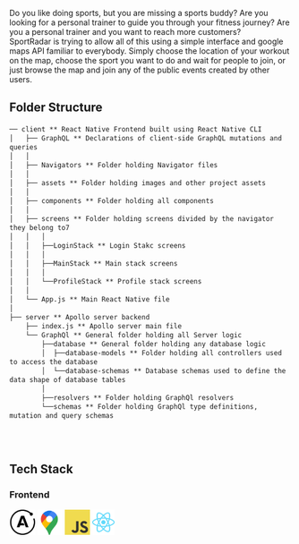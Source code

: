 Do you like doing sports, but you are missing a sports buddy? 
Are you looking for a personal trainer to guide you through your fitness journey?
Are you a personal trainer and you want to reach more customers?
<br>
SportRadar is trying to allow all of this using a simple interface and google maps API familiar to everybody.
Simply choose the location of your workout on the map, choose the sport you want to do and wait for people to join, or just 
browse the map and join any of the public events created by other users.
<br>

## Folder Structure
```
── client ** React Native Frontend built using React Native CLI
│   ├── GraphQL ** Declarations of client-side GraphQL mutations and queries
│   │
│   ├── Navigators ** Folder holding Navigator files
│   │
│   ├── assets ** Folder holding images and other project assets
│   │
│   ├── components ** Folder holding all components
│   │
│   ├── screens ** Folder holding screens divided by the navigator they belong to7
│   │   │
│   │   ├──LoginStack ** Login Stakc screens
│   │   │
│   │   ├──MainStack ** Main stack screens
│   │   │
│   │   └──ProfileStack ** Profile stack screens
│   │
│   └── App.js ** Main React Native file
│
├── server ** Apollo server backend
    ├── index.js ** Apollo server main file
    └── GraphQl ** General folder holding all Server logic
        ├──database ** General folder holding any database logic
        │  ├──database-models ** Folder holding all controllers used to access the database
        │  └──database-schemas ** Database schemas used to define the data shape of database tables
        │
        ├──resolvers ** Folder holding GraphQl resolvers
        └──schemas ** Folder holding GraphQl type definitions, mutation and query schemas


```
<br>

## Tech Stack
### Frontend
<img src="./ReadmeLogos/frontEnd/apollo.svg" height="45px"> <img src="./ReadmeLogos/frontEnd/google-maps.svg" height="45px"> <img src="./ReadmeLogos/frontEnd/javascript.svg" height="45px"> <img src="./ReadmeLogos/frontEnd/react.svg" height="45px">
